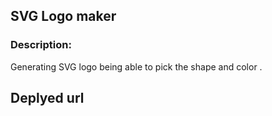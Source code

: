 ## SVG Logo maker
### Description:
Generating SVG logo being able to pick the shape and color .
 
 ## Deplyed url
 